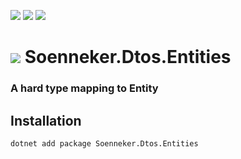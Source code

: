 ﻿[![](https://img.shields.io/nuget/v/soenneker.dtos.entities.svg?style=for-the-badge)](https://www.nuget.org/packages/soenneker.dtos.entities/)
[![](https://img.shields.io/github/actions/workflow/status/soenneker/soenneker.dtos.entities/publish-package.yml?style=for-the-badge)](https://github.com/soenneker/soenneker.dtos.entities/actions/workflows/publish-package.yml)
[![](https://img.shields.io/nuget/dt/soenneker.dtos.entities.svg?style=for-the-badge)](https://www.nuget.org/packages/soenneker.dtos.entities/)

# ![](https://user-images.githubusercontent.com/4441470/224455560-91ed3ee7-f510-4041-a8d2-3fc093025112.png) Soenneker.Dtos.Entities
### A hard type mapping to Entity

## Installation

```
dotnet add package Soenneker.Dtos.Entities
```
